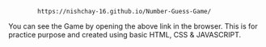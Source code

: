             https://nishchay-16.github.io/Number-Guess-Game/

You can see the Game by opening the above link in the browser.
This is for practice purpose and created using basic HTML, CSS & JAVASCRIPT.
